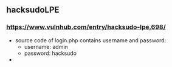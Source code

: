 ## hacksudoLPE

### https://www.vulnhub.com/entry/hacksudo-lpe,698/

- source code of login.php contains username and password:
	- username: admin
	- password: hacksudo
-

